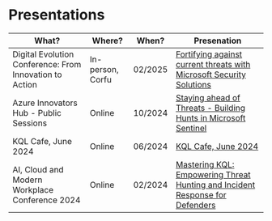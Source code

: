 # Presentations

| What? | Where? | When? | Presenation |
| --- | --- | --- | --- |
| Digital Evolution Conference: From Innovation to Action | In-person, Corfu | 02/2025 | [Fortifying against current threats with Microsoft Security Solutions](https://github.com/user-attachments/assets/ceb6f758-d899-4f5f-8901-814769117165) |
| Azure Innovators Hub - Public Sessions | Online | 10/2024 | [Staying ahead of Threats - Building Hunts in Microsoft Sentinel](https://github.com/cyb3rmik3/presentations/tree/main/202410-azureinnovatorshub) |
| KQL Cafe, June 2024 | Online | 06/2024 | [KQL Cafe, June 2024](https://github.com/cyb3rmik3/presentations/tree/main/202406-kqlcafe) |
| AI, Cloud and Modern Workplace Conference 2024 | Online | 02/2024 | [Mastering KQL: Empowering Threat Hunting and Incident Response​ for Defenders](https://github.com/cyb3rmik3/presentations/tree/main/202402-aicmwc) |


